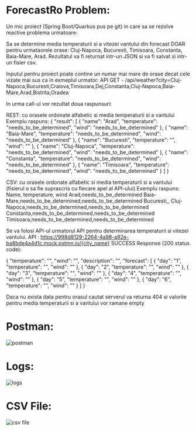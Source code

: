 # ForecastRo Problem: 
Un mic proiect (Spring Boot/Quarkus pus pe git) in care sa se rezolve reactive problema urmatoare:

Sa se determine media temperaturii si a vitezei vantului din forecast DOAR pentru urmataorele orase: Cluj-Napoca, Bucuresti, Timisoara, Constanta, Baia-Mare, Arad.
Rezultatul va fi returnat intr-un JSON si va fi salvat si intr-un fisier csv.

Inputul pentru proiect poate contine un numar mai mare de orase decat cele vizate mai sus ca in exmeplul urmator:
API GET - /api/weather?city=Cluj-Napoca,Bucuresti,Craiova,Timisoara,Dej,Constanta,Cluj-Napoca,Baia-Mare,Arad,Bistrita,Oradea 

In urma call-ul vor rezultat doua raspunsuri:

REST: cu orasele ordonate alfabetic si media temperaturii si a vantului
Exemplu raspuns:
{
    "result": [
        {
            "name": "Arad",
            "temperature": "needs_to_be_determined",
            "wind": "needs_to_be_determined"
        },
        {
            "name": "Baia-Mare",
            "temperature": "needs_to_be_determined",
            "wind": "needs_to_be_determined"
        },
        {
            "name": "Bucuresti",
            "temperature": "",
            "wind": ""
        },
        {
            "name": "Cluj-Napoca",
            "temperature": "needs_to_be_determined",
            "wind": "needs_to_be_determined"
        },
        {
            "name": "Constanta",
            "temperature": "needs_to_be_determined",
            "wind": "needs_to_be_determined"
        },
        {
            "name": "Timisoara",
            "temperature": "needs_to_be_determined",
            "wind": "needs_to_be_determined"
        }
    ]
}

CSV: cu orasele ordonate alfabetic si media temperaturii si a vantului (fisierul o sa fie suprascris cu fiecare apel al API-ului)
Exemplu raspuns:
Name, temperature, wind
Arad,needs_to_be_determined
Baia-Mare,needs_to_be_determined,needs_to_be_determined
Bucuresti,,
Cluj-Napoca,needs_to_be_determined,needs_to_be_determined
Constanta,needs_to_be_determined,needs_to_be_determined
Timisoara,needs_to_be_determined,needs_to_be_determined

Se va folosi API-ul urmatorul API pentru determinarea temperaturii si vitezei vantului. 
API : https://998d8129-2264-4a98-a92e-ba8bde4a4d1c.mock.pstmn.io/{city_name}
SUCCESS Response (200 status code):

{
    "temperature": "",
    "wind": "",
    "description": "",
    "forecast": [
        {
            "day": "1",
            "temperature": "",
            "wind": ""
        },
        {
            "day": "2",
            "temperature": "",
            "wind": ""
        },
        {
            "day": "3",
            "temperature": "",
            "wind": ""
        },
        {
            "day": "4",
            "temperature": "",
            "wind": ""
        },
        {
            "day": "5",
            "temperature": "",
            "wind": ""
        },
        {
            "day": "6",
            "temperature": "",
            "wind": ""
        }
    ]
}

Daca nu exista data pentru orasul cautat serverul va returna 404 si valorile pentru media temperaturii si a vantului vor ramane empty

# Postman: 
![postman](https://github.com/adrsnuk/ForecastRo/assets/42378871/4f870e8d-5225-4d8c-971a-4211319b1473)


# Logs: 
![logs](https://github.com/adrsnuk/ForecastRo/assets/42378871/9b1c1748-8a5b-410c-a6ec-7bffa3b06fd2)


# CSV File: 
![csv file](https://github.com/adrsnuk/ForecastRo/assets/42378871/ca2ba06e-563c-4a2e-90ce-b151d5109569)
